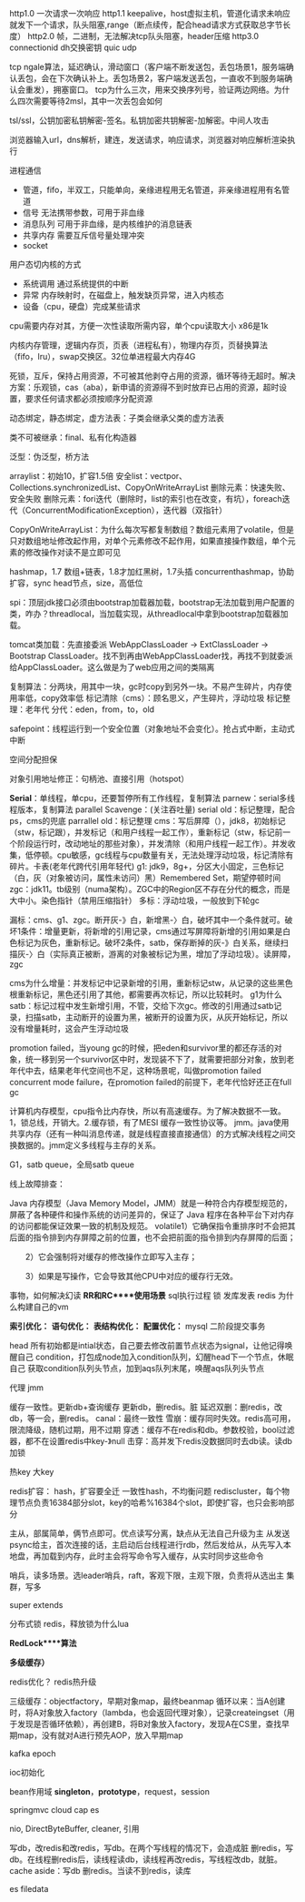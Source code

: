 http1.0 一次请求一次响应
http1.1 keepalive，host虚拟主机，管道化请求未响应就发下一个请求，队头阻塞,range（断点续传，配合head请求方式获取总字节长度）
http2.0 帧，二进制，无法解决tcp队头阻塞，header压缩
http3.0 connectionid dh交换密钥 quic udp

tcp ngale算法，延迟确认，滑动窗口（客户端不断发送包，丢包场景1，服务端确认丢包，会在下次确认补上。丢包场景2，客户端发送丢包，一直收不到服务端确认会重发），拥塞窗口。
tcp为什么三次，用来交换序列号，验证两边网络。为什么四次需要等待2msl，其中一次丢包会如何

tsl/ssl，公钥加密私钥解密-签名。私钥加密共钥解密-加解密。中间人攻击

浏览器输入url，dns解析，建连，发送请求，响应请求，浏览器对响应解析渲染执行

进程通信
- 管道，fifo，半双工，只能单向，亲缘进程用无名管道，非亲缘进程用有名管道
- 信号 无法携带参数，可用于非血缘
- 消息队列 可用于非血缘，是内核维护的消息链表
- 共享内存 需要互斥信号量处理冲突
- socket 

用户态切内核的方式
- 系统调用 通过系统提供的中断
- 异常 内存映射时，在磁盘上，触发缺页异常，进入内核态
- 设备（cpu，硬盘）完成某些请求

cpu需要内存对其，方便一次性读取所需内容，单个cpu读取大小 x86是1k

内核内存管理，逻辑内存页，页表（进程私有），物理内存页，页替换算法（fifo，lru），swap交换区。32位单进程最大内存4G

死锁，互斥，保持占用资源，不可被其他剥夺占用的资源，循环等待无超时。解决方案：乐观锁，cas（aba），新申请的资源得不到时放弃已占用的资源，超时设置，要求任何请求都必须按顺序分配资源

动态绑定，静态绑定，虚方法表：子类会继承父类的虚方法表

类不可被继承：final、私有化构造器

泛型：伪泛型，桥方法

arraylist：初始10，扩容1.5倍
安全list：vectpor、Collections.synchronizedList、CopyOnWriteArrayList
删除元素：快速失败、安全失败
删除元素：fori迭代（删除时，list的索引也在改变，有坑），foreach迭代（ConcurrentModificationException），迭代器（双指针）

CopyOnWriteArrayList：为什么每次写都复制数组？数组元素用了volatile，但是只对数组地址修改起作用，对单个元素修改不起作用，如果直接操作数组，单个元素的修改操作对读不是立即可见

hashmap，1.7 数组+链表，1.8才加红黑树，1.7头插
concurrenthashmap，协助扩容，sync head节点，size，高低位

spi：顶层jdk接口必须由bootstrap加载器加载，bootstrap无法加载到用户配置的类，咋办？threadlocal，当加载实现，从threadlocal中拿到bootstrap加载器加载。

tomcat类加载：先直接委派 WebAppClassLoader → ExtClassLoader → Bootstrap ClassLoader。找不到再由WebAppClassLoader找，再找不到就委派给AppClassLoader。这么做是为了web应用之间的类隔离

复制算法：分两块，用其中一块，gc时copy到另外一块。不易产生碎片，内存使用率低，copy效率低
标记清除（cms）：顾名思义，产生碎片，浮动垃圾
标记整理：老年代
分代：eden，from，to，old

safepoint：线程运行到一个安全位置（对象地址不会变化）。抢占式中断，主动式中断

空间分配担保

对象引用地址修正：句柄池、直接引用（hotspot）

**Serial**：单线程，单cpu，还要暂停所有工作线程，复制算法
parnew：serial多线程版本，复制算法
parallel Scavenge：(关注吞吐量)
serial old：标记整理，配合ps，cms的兜底
parrallel old：标记整理
cms：写后屏障（），jdk8，初始标记（stw，标记跟），并发标记（和用户线程一起工作），重新标记（stw，标记前一个阶段运行时，改动地址的那些对象），并发清除（和用户线程一起工作）。并发收集，低停顿。cpu敏感，gc线程与cpu数量有关，无法处理浮动垃圾，标记清除有碎片。卡表(老年代跨代引用年轻代)
g1: jdk9，8g+，分区大小固定，三色标记（白，灰（对象被访问，属性未访问）黑）Remembered Set，期望停顿时间
zgc：jdk11。tb级别（numa架构）。ZGC中的Region区不存在分代的概念，而是大中小。染色指针（禁用压缩指针）
多标：浮动垃圾，一般放到下轮gc

漏标：cms、g1、zgc。断开灰-》白，新增黑-〉白，破坏其中一个条件就可。破坏1条件：增量更新，将新增的引用记录，cms通过写屏障将新增的引用如果是白色标记为灰色，重新标记。破坏2条件，satb，保存断掉的灰-》白关系，继续扫描灰-〉白（实际真正被断，游离的对象被标记为黑，增加了浮动垃圾）。读屏障，zgc

cms为什么增量：并发标记中记录新增的引用，重新标记stw，从记录的这些黑色根重新标记，黑色还引用了其他，都需要再次标记，所以比较耗时。
g1为什么satb：标记过程中发生新增引用，不管，交给下次gc。修改的引用通过satb记录，扫描satb，主动断开的设置为黑，被断开的设置为灰，从灰开始标记，所以没有增量耗时，这会产生浮动垃圾

promotion failed，当young gc的时候，把eden和survivor里的都还存活的对象，统一移到另一个survivor区中时，发现装不下了，就需要把部分对象，放到老年代中去，结果老年代空间也不足，这种场景呢，叫做promotion failed
concurrent mode failure，在promotion failed的前提下，老年代恰好还正在full gc

计算机内存模型，cpu指令比内存快，所以有高速缓存。为了解决数据不一致。1，锁总线，开销大。2.缓存锁，有了MESI 缓存一致性协议等。
jmm。java使用共享内存（还有一种叫消息传递，就是线程直接直接通信）的方式解决线程之间交换数据的。jmm定义多线程与主存的关系。


G1，satb queue，全局satb queue


线上故障排查：

Java 内存模型（Java Memory Model，JMM）就是一种符合内存模型规范的，屏蔽了各种硬件和操作系统的访问差异的，保证了 Java 程序在各种平台下对内存的访问都能保证效果一致的机制及规范。
volatile1）它确保指令重排序时不会把其后面的指令排到内存屏障之前的位置，也不会把前面的指令排到内存屏障的后面；

　　2）它会强制将对缓存的修改操作立即写入主存；

　　3）如果是写操作，它会导致其他CPU中对应的缓存行无效。

事物，如何解决幻读
**RR****和****RC****使用场景**
sql执行过程
锁
发库发表
redis 为什么构建自己的vm

**索引优化：**
**语句优化：**
**表结构优化：**
**配置优化：**
mysql 二阶段提交事务

head
所有初始都是intial状态，自己要去修改前置节点状态为signal，让他记得唤醒自己
condition，打包成node加入condition队列，幻醒head下一个节点，休眠自己
获取condition队列头节点，加到aqs队列末尾，唤醒aqs队列头节点

代理
jmm

缓存一致性。更新db+查询缓存
更新db，删redis。脏
延迟双删：删redis，改db，等一会，删redis。
canal：最终一致性
雪崩：缓存同时失效。redis高可用，限流降级，随机过期，用不过期
穿透：缓存不在redis和db。参数校验，bool过滤器，都不在设置redis中key-》null
击穿：高并发下redis没数据同时去db读。读db加锁

热key
大key

redis扩容：
hash，扩容要全迁
一致性hash，不均衡问题
rediscluster，每个物理节点负责16384部分slot，key的哈希%16384个slot，即使扩容，也只会影响部分

主从，部属简单，俩节点即可。优点读写分离，缺点从无法自己升级为主
从发送psync给主，首次连接的话，主启动后台线程进行rdb，然后发给从，从先写入本地盘，再加载到内存，此时主会将写命令写入缓存，从实时同步这些命令

哨兵，读多场景。选leader哨兵，raft，客观下限，主观下限，负责将从选出主
集群，写多

super extends

分布式锁
redis，释放锁为什么lua

**RedLock****算法**


**多级缓存）**

redis优化？
redis热升级

三级缓存：objectfactory，早期对象map，最终beanmap
循环以来：当A创建时，将A对象放入factory（lambda，也会返回代理对象），记录createingset（用于发现是否循环依赖），再创建B，将B对象放入factory，发现A在CS里，查找早期map，没有就对A进行预先AOP，放入早期map


kafka epoch

ioc初始化

bean作用域
**singleton**，**prototype**，request，session

springmvc cloud
cap
es


nio, DirectByteBuffer, cleaner, 引用

写db，改redis和改redis，写db。在两个写线程的情况下，会造成脏
删redis，写db。在线程删redis后，读线程读db，读线程再改redis，写线程改db，就脏。
cache aside：写db 删redis。当读不到redis，读库

es filedata